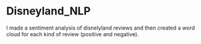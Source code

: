 # Disneyland_NLP
 I made a sentiment analysis of disnelyland reviews and then created a word cloud for each kind of review (positive and negative).
